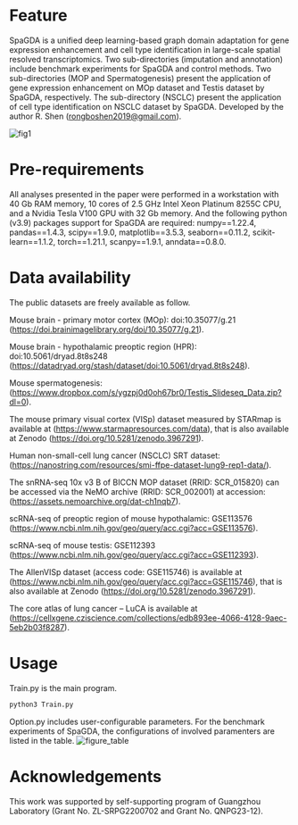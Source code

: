 # Feature
SpaGDA is a unified deep learning-based graph domain adaptation for gene expression enhancement and cell type identification in large-scale spatial resolved transcriptomics. Two sub-directories  (imputation and annotation) include benchmark experiments for SpaGDA and control methods. Two sub-directories (MOP and Spermatogenesis) present the application of gene expression enhancement on MOp dataset and Testis dataset by SpaGDA, respectively. The sub-directory (NSCLC) present the application of cell type identification on NSCLC dataset by SpaGDA. Developed by the author R. Shen (rongboshen2019@gmail.com). 

![fig1](https://github.com/shenrb/SpaGDA/assets/8838722/37ce1404-1a50-40a7-b764-785be1daf2cc)

# Pre-requirements
All analyses presented in the paper were performed in a workstation with 40 Gb RAM memory, 10 cores of 2.5 GHz Intel Xeon Platinum 8255C CPU, and a Nvidia Tesla V100 GPU with 32 Gb memory. And the following python (v3.9) packages support for SpaGDA are required: numpy==1.22.4, pandas==1.4.3, scipy==1.9.0, matplotlib==3.5.3, seaborn==0.11.2, scikit-learn==1.1.2, torch==1.21.1, scanpy==1.9.1, anndata==0.8.0.

# Data availability
The public datasets are freely available as follow. 

Mouse brain - primary motor cortex (MOp): doi:10.35077/g.21 (https://doi.brainimagelibrary.org/doi/10.35077/g.21).

Mouse brain - hypothalamic preoptic region (HPR): doi:10.5061/dryad.8t8s248 (https://datadryad.org/stash/dataset/doi:10.5061/dryad.8t8s248). 

Mouse spermatogenesis: (https://www.dropbox.com/s/ygzpj0d0oh67br0/Testis_Slideseq_Data.zip?dl=0). 

The mouse primary visual cortex (VISp) dataset measured by STARmap is available at (https://www.starmapresources.com/data), that is also available at Zenodo (https://doi.org/10.5281/zenodo.3967291). 

Human non-small-cell lung cancer (NSCLC) SRT dataset: (https://nanostring.com/resources/smi-ffpe-dataset-lung9-rep1-data/).

The snRNA-seq 10x v3 B of BICCN MOP dataset (RRID: SCR_015820) can be accessed via the NeMO archive (RRID: SCR_002001) at accession: (https://assets.nemoarchive.org/dat-ch1nqb7). 

scRNA-seq of preoptic region of mouse hypothalamic: GSE113576 (https://www.ncbi.nlm.nih.gov/geo/query/acc.cgi?acc=GSE113576). 

scRNA-seq of mouse testis: GSE112393 (https://www.ncbi.nlm.nih.gov/geo/query/acc.cgi?acc=GSE112393). 

The AllenVISp dataset (access code: GSE115746) is available at (https://www.ncbi.nlm.nih.gov/geo/query/acc.cgi?acc=GSE115746), that is also available at Zenodo (https://doi.org/10.5281/zenodo.3967291).

The core atlas of lung cancer – LuCA is available at (https://cellxgene.cziscience.com/collections/edb893ee-4066-4128-9aec-5eb2b03f8287).

# Usage
Train.py is the main program. 
```python
python3 Train.py
```
Option.py includes user-configurable parameters. For the benchmark experiments of SpaGDA, the configurations of involved paramenters are listed in the table.
![figure_table](https://user-images.githubusercontent.com/8838722/221455638-f0d9582f-648e-460b-a030-de0e7b341383.png)

# Acknowledgements
This work was supported by self-supporting program of Guangzhou Laboratory (Grant No. ZL-SRPG2200702 and Grant No. QNPG23-12).
